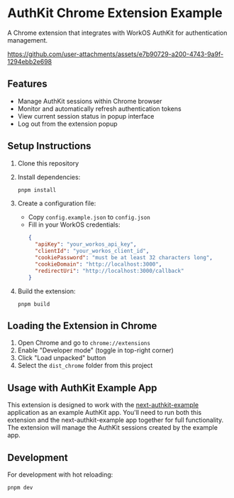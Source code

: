# AuthKit Chrome Extension Example

A Chrome extension that integrates with WorkOS AuthKit for authentication management.



https://github.com/user-attachments/assets/e7b90729-a200-4743-9a9f-1294ebb2e698



## Features

- Manage AuthKit sessions within Chrome browser
- Monitor and automatically refresh authentication tokens
- View current session status in popup interface
- Log out from the extension popup

## Setup Instructions

1. Clone this repository
2. Install dependencies:
   ```bash
   pnpm install
   ```

3. Create a configuration file:
   - Copy `config.example.json` to `config.json`
   - Fill in your WorkOS credentials:
     ```json
     {
       "apiKey": "your_workos_api_key",
       "clientId": "your_workos_client_id",
       "cookiePassword": "must be at least 32 characters long",
       "cookieDomain": "http://localhost:3000",
       "redirectUri": "http://localhost:3000/callback"
     }
     ```

4. Build the extension:
   ```
   pnpm build
   ```

## Loading the Extension in Chrome

1. Open Chrome and go to `chrome://extensions`
2. Enable "Developer mode" (toggle in top-right corner)
3. Click "Load unpacked" button
4. Select the `dist_chrome` folder from this project

## Usage with AuthKit Example App

This extension is designed to work with the [next-authkit-example](https://github.com/workos/next-authkit-example) application as an example AuthKit app. You'll need to run both this extension and the next-authkit-example app together for full functionality. The extension will manage the AuthKit sessions created by the example app.

## Development

For development with hot reloading:

```
pnpm dev
```
